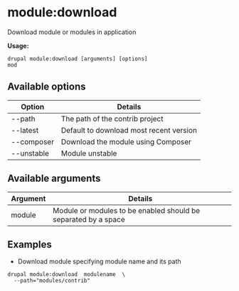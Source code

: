 # module:download
Download module or modules in application

**Usage:**
```
drupal module:download [arguments] [options]
mod
```

## Available options
Option | Details
-------|-------------
--path | The path of the contrib project
--latest | Default to download most recent version
--composer | Download the module using Composer
--unstable | Module unstable

## Available arguments
Argument | Details
---------|-------------
module | Module or modules to be enabled should be separated by a space

## Examples
* Download module specifying module name and its path
```
drupal module:download  modulename  \
  --path="modules/contrib"
```

